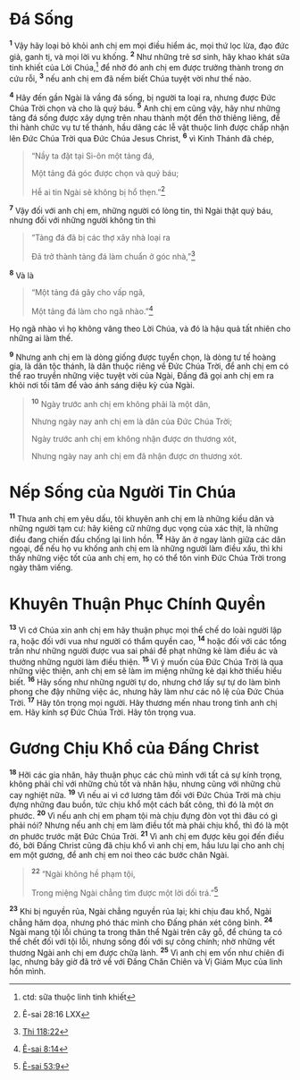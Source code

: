 # Ðá Sống
<sup><b>1</b></sup> Vậy hãy loại bỏ khỏi anh chị em mọi điều hiểm ác, mọi thứ lọc lừa, đạo đức giả, ganh tị, và mọi lời vu khống. <sup><b>2</b></sup> Như những trẻ sơ sinh, hãy khao khát sữa tinh khiết của Lời Chúa,[^1] để nhờ đó anh chị em được trưởng thành trong ơn cứu rỗi, <sup><b>3</b></sup> nếu anh chị em đã nếm biết Chúa tuyệt vời như thế nào.

<sup><b>4</b></sup> Hãy đến gần Ngài là vầng đá sống, bị người ta loại ra, nhưng được Ðức Chúa Trời chọn và cho là quý báu. <sup><b>5</b></sup> Anh chị em cũng vậy, hãy như những tảng đá sống được xây dựng trên nhau thành một đền thờ thiêng liêng, để thi hành chức vụ tư tế thánh, hầu dâng các lễ vật thuộc linh được chấp nhận lên Ðức Chúa Trời qua Ðức Chúa Jesus Christ, <sup><b>6</b></sup> vì Kinh Thánh đã chép,


> “Nầy ta đặt tại Si-ôn một tảng đá,
> 
> Một tảng đá góc được chọn và quý báu;
> 
> Hễ ai tin Ngài sẽ không bị hổ thẹn.”[^1*]
>

<sup><b>7</b></sup> Vậy đối với anh chị em, những người có lòng tin, thì Ngài thật quý báu, nhưng đối với những người không tin thì


> “Tảng đá đã bị các thợ xây nhà loại ra
> 
> Ðã trở thành tảng đá làm chuẩn ở góc nhà,”[^2*]
>

<sup><b>8</b></sup> Và là


> “Một tảng đá gây cho vấp ngã,
> 
> Một tảng đá làm cho ngã nhào.”[^3*]
>

Họ ngã nhào vì họ không vâng theo Lời Chúa, và đó là hậu quả tất nhiên cho những ai làm thế.

<sup><b>9</b></sup> Nhưng anh chị em là dòng giống được tuyển chọn, là dòng tư tế hoàng gia, là dân tộc thánh, là dân thuộc riêng về Ðức Chúa Trời, để anh chị em có thể rao truyền những việc tuyệt vời của Ngài, Ðấng đã gọi anh chị em ra khỏi nơi tối tăm để vào ánh sáng diệu kỳ của Ngài.


> <sup><b>10</b></sup> Ngày trước anh chị em không phải là một dân,
> 
> Nhưng ngày nay anh chị em là dân của Ðức Chúa Trời;
> 
> Ngày trước anh chị em không nhận được ơn thương xót,
> 
> Nhưng ngày nay anh chị em đã nhận được ơn thương xót.
>


# Nếp Sống của Người Tin Chúa
<sup><b>11</b></sup> Thưa anh chị em yêu dấu, tôi khuyên anh chị em là những kiều dân và những người tạm cư: hãy kiêng cữ những dục vọng của xác thịt, là những điều đang chiến đấu chống lại linh hồn. <sup><b>12</b></sup> Hãy ăn ở ngay lành giữa các dân ngoại, để nếu họ vu khống anh chị em là những người làm điều xấu, thì khi thấy những việc tốt của anh chị em, họ có thể tôn vinh Ðức Chúa Trời trong ngày thăm viếng.


# Khuyên Thuận Phục Chính Quyền
<sup><b>13</b></sup> Vì cớ Chúa xin anh chị em hãy thuận phục mọi thể chế do loài người lập ra, hoặc đối với vua như người có thẩm quyền cao, <sup><b>14</b></sup> hoặc đối với các tổng trấn như những người được vua sai phái để phạt những kẻ làm điều ác và thưởng những người làm điều thiện. <sup><b>15</b></sup> Vì ý muốn của Ðức Chúa Trời là qua những việc thiện, anh chị em sẽ làm im miệng những kẻ dại khờ thiếu hiểu biết. <sup><b>16</b></sup> Hãy sống như những người tự do, nhưng chớ lấy sự tự do làm bình phong che đậy những việc ác, nhưng hãy làm như các nô lệ của Ðức Chúa Trời. <sup><b>17</b></sup> Hãy tôn trọng mọi người. Hãy thương mến nhau trong tình anh chị em. Hãy kính sợ Ðức Chúa Trời. Hãy tôn trọng vua.


# Gương Chịu Khổ của Ðấng Christ
<sup><b>18</b></sup> Hỡi các gia nhân, hãy thuận phục các chủ mình với tất cả sự kính trọng, không phải chỉ với những chủ tốt và nhân hậu, nhưng cũng với những chủ cay nghiệt nữa. <sup><b>19</b></sup> Vì nếu ai vì cớ lương tâm đối với Ðức Chúa Trời mà chịu đựng những đau buồn, tức chịu khổ một cách bất công, thì đó là một ơn phước. <sup><b>20</b></sup> Vì nếu anh chị em phạm tội mà chịu đựng đòn vọt thì đâu có gì phải nói? Nhưng nếu anh chị em làm điều tốt mà phải chịu khổ, thì đó là một ơn phước trước mặt Ðức Chúa Trời. <sup><b>21</b></sup> Vì anh chị em được kêu gọi đến điều đó, bởi Ðấng Christ cũng đã chịu khổ vì anh chị em, hầu lưu lại cho anh chị em một gương, để anh chị em noi theo các bước chân Ngài.


> <sup><b>22</b></sup> “Ngài không hề phạm tội,
> 
> Trong miệng Ngài chẳng tìm được một lời dối trá.”[^4*]
>

<sup><b>23</b></sup> Khi bị nguyền rủa, Ngài chẳng nguyền rủa lại; khi chịu đau khổ, Ngài chẳng hăm dọa, nhưng phó thác mình cho Ðấng phán xét công bình. <sup><b>24</b></sup> Ngài mang tội lỗi chúng ta trong thân thể Ngài trên cây gỗ, để chúng ta có thể chết đối với tội lỗi, nhưng sống đối với sự công chính; nhờ những vết thương Ngài anh chị em được chữa lành. <sup><b>25</b></sup> Vì anh chị em vốn như chiên đi lạc, nhưng bây giờ đã trở về với Ðấng Chăn Chiên và Vị Giám Mục của linh hồn mình.

[^1]: ctd: sữa thuộc linh tinh khiết
[^1*]: Ê-sai 28:16 LXX
[^2*]: [Thi 118:22](/passage/?search=Ps.118.22\&version=BD2011)
[^3*]: [Ê-sai 8:14](/passage/?search=Isa.8.14\&version=BD2011)
[^4*]: [Ê-sai 53:9](/passage/?search=Isa.53.9\&version=BD2011)